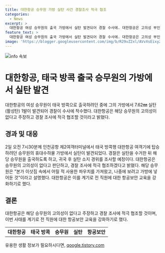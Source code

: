 ```yaml
---
title: 대한항공 승무원 가방 실탄 사건 경찰조사 적극 협조
categories:
  - News
excerpt: >
  대한항공 여성 승무원의 출국 가방에서 실탄 발견되어 경찰 수사에. 대한항공은 고의성 부인하며, 승무원이 어릴 때 사용한 파우치를 가지고 왔다고 주장. 객실 승무원 대상 항공보안 교육 강화를 약속.
feature_text: >
  대한항공 여성 승무원의 출국 가방에서 실탄 발견되어 경찰 수사에. 대한항공은 고의성 부인하며, 승무원이 어릴 때 사용한 파우치를 가지고 왔다고 주장. 객실 승무원 대상 항공보안 교육 강화를 약속.
image: 'https://blogger.googleusercontent.com/img/b/R29vZ2xl/AVvXsEixyZcFfHzMRdzZMjFBmAUKJYCLCGyLL1o632UiGVXcaFdKo_bkvkuCioo0uUKlGfBVcT3P84aROyZIXSBEx3Aw5nCQ3pTgDom1WDC4m8eifvWiAmWEEVb4x6G_l8C0QH225ldMjyaFvpxGEBGNO37VmDTDMHGhJPq73UglMfDca1-0aw/s1600/blogspot.png'
---
```


<p><img src="https://blogger.googleusercontent.com/img/b/R29vZ2xl/AVvXsEixyZcFfHzMRdzZMjFBmAUKJYCLCGyLL1o632UiGVXcaFdKo_bkvkuCioo0uUKlGfBVcT3P84aROyZIXSBEx3Aw5nCQ3pTgDom1WDC4m8eifvWiAmWEEVb4x6G_l8C0QH225ldMjyaFvpxGEBGNO37VmDTDMHGhJPq73UglMfDca1-0aw/s1600/blogspot.png" alt="info 속보" /></p>

<h1>대한항공, 태국 방콕 출국 승무원의 가방에서 실탄 발견</h1>

<p data-ke-size="size16">대한항공의 여성 승무원이 태국 방콕으로 출국하려던 중에 그의 가방에서 7.62㎜ 실탄(활성탄) 1발이 발견되어 경찰이 수사에 착수했다. 대한항공은 해당 승무원의 고의성이 없다고 주장하고 경찰 조사에 적극 협조할 것이라고 밝혔다.</p>

<h2>경과 및 대응</h2>

<p data-ke-size="size16">2일 오전 7시30분께 인천공항 제2여객터미널에서 태국 방콕행 대한항공 여객기에 탑승하려던 승무원의 휴대수하물 가방에서 실탄이 발견되었다. 경찰은 실탄을 수거한 뒤 해당 승무원을 출국하도록 하고, 귀국 후 실탄 소지 경위를 조사할 예정이다. 대한항공은 승무원의 고의성이 없다고 판단하고, 경찰 조사에 적극 협조하겠다고 밝혔다. 해당 승무원은 "본가 이삿짐 속에서 어릴 적 사용한 파우치를 가져왔고, 나중에 보려고 가방에 넣어둔 것"이라고 설명했다. 대한항공은 이를 계기로 전 직원에 대한 항공보안 교육을 강화하기로 했다.</p>

<h2>결론</h2>

<p data-ke-size="size16">대한항공은 해당 승무원의 고의성이 없다고 주장하고 경찰 조사에 적극 협조할 것이며, 이번 사태를 계기로 전 직원에 대한 항공보안 교육을 강화하기로 했다.</p>

<table>
  <tbody>
    <tr>
      <td style="text-align: center; height: 17px;"><b>대한항공</b></td>
      <td style="text-align: center; height: 17px;"><b>태국 방콕</b></td>
      <td style="text-align: center; height: 17px;"><b>승무원</b></td>
      <td style="text-align: center; height: 17px;"><b>실탄</b></td>
      <td style="text-align: center; height: 17px;"><b>항공보안</b></td>
    </tr>
  </tbody>
</table>
유용한 생활 정보가 필요하시다면, <a href="https://qoogle.tistory.com" rel="dofollow">qoogle.tistory.com</a>


